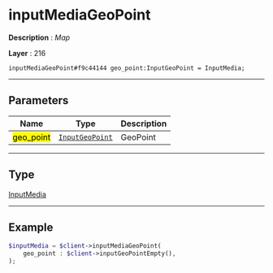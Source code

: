 # inputMediaGeoPoint

**Description** : *Map*

**Layer** : 216

```tl
inputMediaGeoPoint#f9c44144 geo_point:InputGeoPoint = InputMedia;
```

---

## Parameters

| Name | Type | Description |
| :---: | :---: | :--- |
| <mark>geo_point</mark> | [`InputGeoPoint`](type/InputGeoPoint) | GeoPoint |

---

## Type

[InputMedia](type/InputMedia)

---

## Example

```php
$inputMedia = $client->inputMediaGeoPoint(
	geo_point : $client->inputGeoPointEmpty(),
);
```